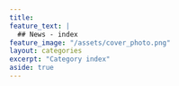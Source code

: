 ```yaml
---
title:
feature_text: |
  ## News - index
feature_image: "/assets/cover_photo.png"
layout: categories
excerpt: "Category index"
aside: true
---
```


